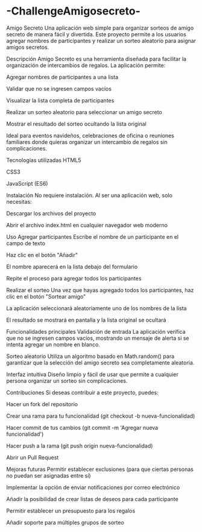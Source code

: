 # -ChallengeAmigosecreto-

Amigo Secreto
Una aplicación web simple para organizar sorteos de amigo secreto de manera fácil y divertida. Este proyecto permite a los usuarios agregar nombres de participantes y realizar un sorteo aleatorio para asignar amigos secretos.

Descripción
Amigo Secreto es una herramienta diseñada para facilitar la organización de intercambios de regalos. La aplicación permite:

Agregar nombres de participantes a una lista

Validar que no se ingresen campos vacíos

Visualizar la lista completa de participantes

Realizar un sorteo aleatorio para seleccionar un amigo secreto

Mostrar el resultado del sorteo ocultando la lista original

Ideal para eventos navideños, celebraciones de oficina o reuniones familiares donde quieras organizar un intercambio de regalos sin complicaciones.

Tecnologías utilizadas
HTML5

CSS3

JavaScript (ES6)

Instalación
No requiere instalación. Al ser una aplicación web, solo necesitas:

Descargar los archivos del proyecto

Abrir el archivo index.html en cualquier navegador web moderno

Uso
Agregar participantes
Escribe el nombre de un participante en el campo de texto

Haz clic en el botón "Añadir"

El nombre aparecerá en la lista debajo del formulario

Repite el proceso para agregar todos los participantes

Realizar el sorteo
Una vez que hayas agregado todos los participantes, haz clic en el botón "Sortear amigo"

La aplicación seleccionará aleatoriamente uno de los nombres de la lista

El resultado se mostrará en pantalla y la lista original se ocultará

Funcionalidades principales
Validación de entrada
La aplicación verifica que no se ingresen campos vacíos, mostrando un mensaje de alerta si se intenta agregar un nombre en blanco.

Sorteo aleatorio
Utiliza un algoritmo basado en Math.random() para garantizar que la selección del amigo secreto sea completamente aleatoria.

Interfaz intuitiva
Diseño limpio y fácil de usar que permite a cualquier persona organizar un sorteo sin complicaciones.

Contribuciones
Si deseas contribuir a este proyecto, puedes:

Hacer un fork del repositorio

Crear una rama para tu funcionalidad (git checkout -b nueva-funcionalidad)

Hacer commit de tus cambios (git commit -m 'Agregar nueva funcionalidad')

Hacer push a la rama (git push origin nueva-funcionalidad)

Abrir un Pull Request

Mejoras futuras
Permitir establecer exclusiones (para que ciertas personas no puedan ser asignadas entre sí)

Implementar la opción de enviar notificaciones por correo electrónico

Añadir la posibilidad de crear listas de deseos para cada participante

Permitir establecer un presupuesto para los regalos

Añadir soporte para múltiples grupos de sorteo
